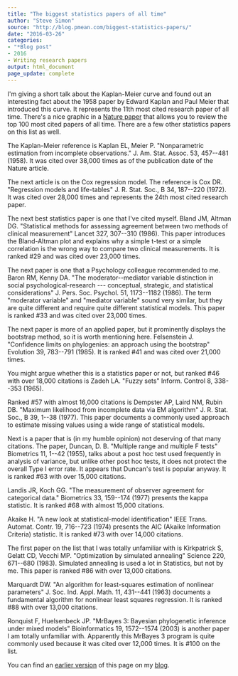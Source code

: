 ```yaml
---
title: "The biggest statistics papers of all time"
author: "Steve Simon"
source: "http://blog.pmean.com/biggest-statistics-papers/"
date: "2016-03-26"
categories:
- "*Blog post"
- 2016
- Writing research papers
output: html_document
page_update: complete
---
```


I'm giving a short talk about the Kaplan-Meier curve and found out an interesting fact about the 1958 paper by Edward Kaplan and Paul Meier that introduced this curve. It represents the 11th most cited research paper of all time. There's a nice graphic in a [Nature paper](http://www.nature.com/news/the-top-100-papers-1.16224) that allows you to review the top 100 most cited papers of all time. There are a few other statistics papers on this list as well.

<!---More--->

The Kaplan-Meier reference is Kaplan EL, Meier P. "Nonparametric estimation from incomplete observations." J. Am. Stat. Assoc. 53, 457--481 (1958). It was cited over 38,000 times as of the publication date of the Nature article.

The next article is on the Cox regression model. The reference is Cox DR. "Regression models and life-tables" J. R. Stat. Soc., B 34, 187--220 (1972). It was cited over 28,000 times and represents the 24th most cited research paper.

The next best statistics paper is one that I've cited myself. Bland JM, Altman DG. "Statistical methods for assessing agreement between two methods of clinical measurement" Lancet 327, 307--310 (1986). This paper introduces the Bland-Altman plot and explains why a simple t-test or a simple correlation is the wrong way to compare two clinical measurements. It is ranked \#29 and was cited over 23,000 times.

The next paper is one that a Psychology colleague recommended to me. Baron RM, Kenny DA. "The moderator--mediator variable distinction in social psychological-research --- conceptual, strategic, and statistical considerations" J. Pers. Soc. Psychol. 51, 1173--1182 (1986). The term "moderator variable" and "mediator variable" sound very similar, but they are quite different and require quite different statistical models. This paper is ranked \#33 and was cited over 23,000 times.

The next paper is more of an applied paper, but it prominently displays the bootstrap method, so it is worth mentioning here. Felsenstein J. "Confidence limits on phylogenies: an approach using the bootstrap" Evolution 39, 783--791 (1985). It is ranked \#41 and was cited over 21,000 times.

You might argue whether this is a statistics paper or not, but ranked \#46 with over 18,000 citations is Zadeh LA. "Fuzzy sets" Inform. Control 8, 338--353 (1965).

Ranked \#57 with almost 16,000 citations is Dempster AP, Laird NM, Rubin DB. "Maximum likelihood from incomplete data via EM algorithm" J. R. Stat. Soc., B 39, 1--38 (1977). This paper documents a commonly used approach to estimate missing values using a wide range of statistical models.

Next is a paper that is (in my humble opinion) not deserving of that many citations. The paper, Duncan, D. B. "Multiple range and multiple F tests" Biometrics 11, 1--42 (1955), talks about a post hoc test used frequently in analysis of variance, but unlike other post hoc tests, it does not protect the overall Type I error rate. It appears that Duncan's test is popular anyway. It is ranked \#63 with over 15,000 citations.

Landis JR, Koch GG. "The measurement of observer agreement for categorical data." Biometrics 33, 159--174 (1977) presents the kappa statistic. It is ranked \#68 with almost 15,000 citations.

Akaike H. "A new look at statistical-model identification" IEEE Trans. Automat. Contr. 19, 716--723 (1974) presents the AIC (Akaike Information Criteria) statistic. It is ranked \#73 with over 14,000 citations.

The first paper on the list that I was totally unfamiliar with is Kirkpatrick S, Gelatt CD, Vecchi MP. "Optimization by simulated annealing" Science 220, 671--680 (1983). Simulated annealing is used a lot in Statistics, but not by me. This paper is ranked \#86 with over 13,000 citations.

Marquardt DW. "An algorithm for least-squares estimation of nonlinear parameters" J. Soc. Ind. Appl. Math. 11, 431--441 (1963) documents a fundamental algorithm for nonlinear least squares regression. It is ranked \#88 with over 13,000 citations.

Ronquist F, Huelsenbeck JP. "MrBayes 3: Bayesian phylogenetic inference under mixed models" Bioinformatics 19, 1572--1574 (2003) is another paper I am totally unfamiliar with. Apparently this MrBayes 3 program is quite commonly used because it was cited over 12,000 times. It is \#100 on the list.

You can find an [earlier version][sim1] of this page on my [blog][sim2].

[sim1]: http://blog.pmean.com/biggest-statistics-papers/
[sim2]: http://blog.pmean.com
